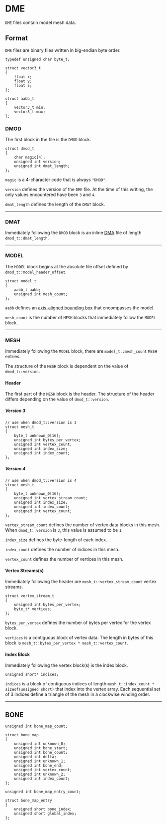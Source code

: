 # DME #

`DME` files contain model mesh data.

## Format ##

`DME` files are binary files written in big-endian byte order.

```
typedef unsigned char byte_t;

struct vector3_t
{
    float x;
    float y;
    float z;
};

struct aabb_t
{
    vector3_t min;
    vector3_t max;
};
```

### DMOD ###
The first block in the file is the `DMOD` block.

```
struct dmod_t
{
    char magic[4];
    unsigned int version;
    unsigned int dmat_length;
};
```

`magic` is a 4-character code that is always `"DMOD"`.

`version` defines the version of the `DME` file.  At the time of this writing, the only values encountered have been `3` and `4`.

`dmat_length` defines the length of the `DMAT` block.


---

### DMAT ###
Immediately following the `DMOD` block is an inline [DMA](http://code.google.com/p/ps2ls/wiki/DMA) file of length `dmod_t::dmat_length`.


---

### MODEL ###
The `MODEL` block begins at the absolute file offset defined by `dmod_t::model_header_offset`.
```
struct model_t
{
    aabb_t aabb;
    unsigned int mesh_count;
};
```

`aabb` defines an [axis-aligned bounding box](http://en.wikipedia.org/wiki/Minimum_bounding_box#Axis-aligned_minimum_bounding_box) that encompasses the model.

`mesh_count` is the number of `MESH` blocks that immediately follow the `MODEL` block.


---

### MESH ###
Immediately following the `MODEL` block, there are `model_t::mesh_count`  `MESH` entries.

The structure of the `MESH` block is dependent on the value of `dmod_t::version`.

#### Header ####

The first part of the `MESH` block is the header.  The structure of the header differs depending on the value of `dmod_t::version`.

##### Version 3 #####

```
// use when dmod_t::version is 3
struct mesh_t
{
    byte_t unknown_0[16];
    unsigned int bytes_per_vertex;
    unsigned int vertex_count;
    unsigned int index_size;
    unsigned int index_count;
};
```

##### Version 4 #####

```
// use when dmod_t::version is 4
struct mesh_t
{
    byte_t unknown_0[16];
    unsigned int vertex_stream_count;
    unsigned int index_size;
    unsigned int index_count;
    unsigned int vertex_count;
};
```

`vertex_stream_count` defines the number of vertex data blocks in this mesh.  When `dmod_t::version` is `3`, this value is assumed to be `1`.

`index_size` defines the byte-length of each index.

`index_count` defines the number of indices in this mesh.

`vertex_count` defines the number of vertices in this mesh.

#### Vertex Streams(s) ####

Immediately following the header are `mesh_t::vertex_stream_count` vertex streams.

```
struct vertex_stream_t
{
    unsigned int bytes_per_vertex;
    byte_t* vertices;
};
```

`bytes_per_vertex` defines the number of bytes per vertex for the vertex block.

`vertices` is a contiguous block of vertex data.  The length in bytes of this block is `mesh_t::bytes_per_vertex * mesh_t::vertex_count`.

#### Index Block ####

Immediately following the vertex block(s) is the index block.

```
unsigned short* indices;
```

`indices` is a block of contiguous indices of length `mesh_t::index_count * sizeof(unsigned short)` that index into the vertex array.  Each sequential set of 3 indices define a triangle of the mesh in a clockwise winding order.

---

## BONE ##

```
unsigned int bone_map_count;
```

```
struct bone_map
{
    unsigned int unknown_0;
    unsigned int bone_start;
    unsigned int bone_count;
    unsigned int delta;
    unsigned int unknown_1;
    unsigned int bone_end;
    unsigned int vertex_count;
    unsigned int unknown_2;
    unsigned int index_count;
};
```

```
unsigned int bone_map_entry_count;
```

```
struct bone_map_entry
{
    unsigned short bone_index;
    unsigned short global_index;
};
```